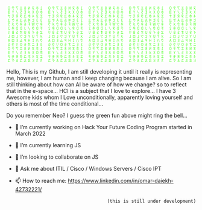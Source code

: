 [![Header](https://github.com/Omarsd007/omarsd007/blob/master/matrix.svg "Header")](https://some-url.dev/)

Hello, This is my Github, I am still developing it until it really is representing me, however, I am human and I keep changing because I am alive.
So I am still thinking about how can AI be aware of how we change? so to reflect that in the e-space...
HCI is a subject that I love to explore...
I have 3 Awesome kids whom I Love unconditionally, apparently loving yourself and others is most of the time conditional...

Do you remember Neo? I guess the green fun above might ring the bell...



- 🔭 I’m currently working on Hack Your Future Coding Program started in March 2022
- 🌱 I’m currently learning JS 
- 👯 I’m looking to collaborate on JS
- 💬 Ask me about ITIL / Cisco / Windows Servers / Cisco IPT 
- 📫 How to reach me: https://www.linkedin.com/in/omar-daiekh-42732221/
          
          
                                        (this is still under development)
